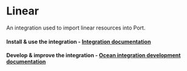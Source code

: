 # Linear

An integration used to import linear resources into Port.

#### Install & use the integration - [Integration documentation](https://docs.port.io/build-your-software-catalog/sync-data-to-catalog/linear/)

#### Develop & improve the integration - [Ocean integration development documentation](https://ocean.getport.io/develop-an-integration/)
